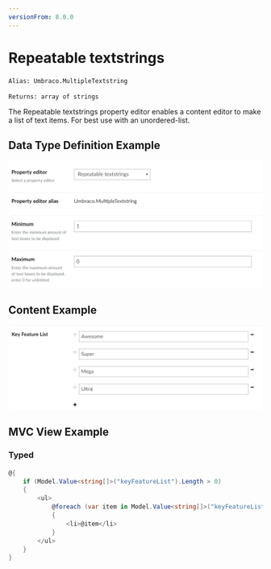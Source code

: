 ```yaml
---
versionFrom: 8.0.0
---
```


# Repeatable textstrings

`Alias: Umbraco.MultipleTextstring`

`Returns: array of strings`

The Repeatable textstrings property editor enables a content editor to make a list of text items. For best use with an unordered-list.

## Data Type Definition Example

![Repeatable textstrings Data Type Definition](images/Repeatable-Textstrings-DataType.png)

## Content Example

![Repeatable textstrings Content](images/Repeatable-Textstrings-Content.png)

## MVC View Example

### Typed

```csharp
@{
    if (Model.Value<string[]>("keyFeatureList").Length > 0)
    {
        <ul>
            @foreach (var item in Model.Value<string[]>("keyFeatureList"))
            {
                <li>@item</li>
            }
        </ul>
    }
}
```
